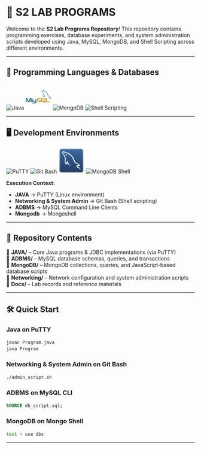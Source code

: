 # 🎯 S2 LAB PROGRAMS

Welcome to the **S2 Lab Programs Repository**! This repository contains programming exercises, database experiments, and system administration scripts developed using Java, MySQL, MongoDB, and Shell Scripting across different environments.

---

## 🚀 Programming Languages & Databases

<p align="left">
  <img src="https://static-00.iconduck.com/assets.00/applications-java-icon-1024x1014-rsql1w5w.png" width="70" height="70" alt="Java">
  <img src="readme/mysql-original-wordmark.svg" width="70" height="70" alt="MySQL">
  <img src="https://www.svgrepo.com/show/331488/mongodb.svg" width="70" height="70" alt="MongoDB">
  <img src="https://arkit.co.in/wp-content/uploads/2015/09/Shell-Scripting-Tech-Tutorials.png" width="70" height="70" alt="Shell Scripting">
</p>

---

## 🖥️ Development Environments

<p align="left">
  <img src="https://upload.wikimedia.org/wikipedia/commons/thumb/3/30/PuTTY_Icon_upstream.svg/640px-PuTTY_Icon_upstream.svg.png" width="70" height="70" alt="PuTTY" title="Java Programs">
  <img src="https://icon-library.com/images/git-icon/git-icon-28.jpg" width="70" height="70" alt="Git Bash" title="System Administration">
  <img src="readme/mysqlworkbench.svg" width="70" height="70" alt="MySQL CLI" title="MySQL CLI">
  <img src="https://www.svgrepo.com/show/331488/mongodb.svg" width="70" height="70" alt="MongoDB Shell" title="Mongo Shell">
</p>

**Execution Context:**
- **JAVA** → PuTTY (Linux environment)  
- **Networking & System Admin** → Git Bash (Shell scripting)  
- **ADBMS** → MySQL Command Line Clients
- **Mongodb** → Mongoshell

---

## 📂 Repository Contents

🔹 **JAVA/** – Core Java programs & JDBC implementations (via PuTTY)  
🔹 **ADBMS/** – MySQL database schemas, queries, and transactions  
🔹 **MongoDB/** – MongoDB collections, queries, and JavaScript-based database scripts  
🔹 **Networking/** – Network configuration and system administration scripts  
🔹 **Docs/** – Lab records and reference materials  

---

## 🛠️ Quick Start

### Java on PuTTY
```bash
javac Program.java
java Program
````

### Networking & System Admin on Git Bash

```bash
./admin_script.sh
```

### ADBMS on MySQL CLI

```sql
SOURCE db_script.sql;
```

### MongoDB on Mongo Shell

```bash
test > use dbs
```

---
